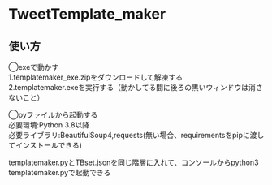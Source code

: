 # TweetTemplate_maker
## 使い方  
◯exeで動かす  
1.templatemaker_exe.zipをダウンロードして解凍する  
2.templatemaker.exeを実行する（動かしてる間に後ろの黒いウィンドウは消さないこと）  
  
◯pyファイルから起動する  
必要環境:Python 3.8以降  
必要ライブラリ:BeautifulSoup4,requests(無い場合、requirementsをpipに渡してインストールできる)  
  
templatemaker.pyとTBset.jsonを同じ階層に入れて、コンソールからpython3 templatemaker.pyで起動できる
